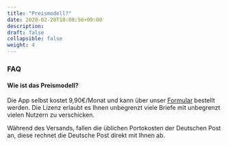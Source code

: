 ```yaml
---
title: "Preismodell?"
date: 2020-02-28T10:08:56+09:00
description: 
draft: false
collapsible: false
weight: 4
---
```

### FAQ

#### Wie ist das Preismodell?

Die App selbst kostet 9,90€/Monat und kann über unser [Formular](https://forms.office.com/Pages/ResponsePage.aspx?id=wbg8p1B5wk60E37fEWJ6gK10RbLPyuxOs2bKXXZxm8JUNFRLRzBKUEQ0MTVIOEsxWlJPSFdTMVNNQy4u) bestellt werden. Die Lizenz erlaubt es Ihnen unbegrenzt viele Briefe mit unbegrenzt vielen Nutzern zu verschicken.

Während des Versands, fallen die üblichen Portokosten der Deutschen Post an, diese rechnet die Deutsche Post direkt mit Ihnen ab.